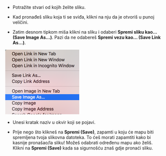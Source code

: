 - Potražite stvari od kojih želite sliku.

- Kad pronađeš sliku koja ti se sviđa, klikni na nju da je otvoriš u punoj veličini.

- Zatim desnom tipkom miša klikni na sliku i odaberi **Spremi sliku kao... (Save Image As...)**. Pazi da ne odabereš **Spremi vezu kao... (Save Link As...)**.

![Izbornik sa Spremi sliku Kao odabrano](images/saveImgAs.png)

- Unesi kratak naziv u okvir koji se pojavi.

- Prije nego što klikneš na **Spremi (Save)**, zapamti u koju će mapu biti spremljena tvoja slikovna datoteka. To ćeš morati zapamtiti kako bi kasnije pronašao/la sliku! Možeš odabrati određenu mapu ako želiš. Klikni na **Spremi (Save)** kada sa sigurnošću znaš gdje pronaći sliku.